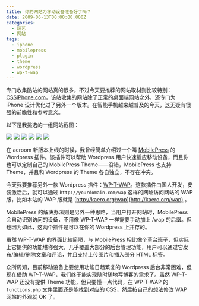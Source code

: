 ```yaml
---
title: 你的网站为移动设备准备好了吗？
date: 2009-06-13T00:00:00.000Z
categories:
  - 玩艺
  - 网站
tags:
  - iphone
  - mobilepress
  - plugin
  - theme
  - wordpress
  - wp-t-wap
---
```


专门收集酷站的网站真的很多，不过今天要推荐的网站取材则比较特别：[CSSiPhone.com](http://cssiphone.com/)，该站收集的网站除了正常的桌面端网站之外，还专门为 iPhone 设计优化过了另外一个版本。在智能手机越来越普及的今天，这无疑有很强的前瞻性和参考意义。

<!-- more -->

以下是我挑选的一组网站截图：

<div class="justified-gallery">

![](https://media.kaerozhi.com/2025/06/1672b7010449e10fa1660e84eaefba1b.webp)
![](https://media.kaerozhi.com/2025/06/cf8f6548922bce39f5540846f10a6805.webp)
![](https://media.kaerozhi.com/2025/06/81989accb501bb36409e20cf7a07a280.webp)
![](https://media.kaerozhi.com/2025/06/2d2b4d796d8405b9aabd1a11162ea4af.webp)
![](https://media.kaerozhi.com/2025/06/81989accb501bb36409e20cf7a07a280.webp)
![](https://media.kaerozhi.com/2025/06/b09d74c64d8a2fa0d1c266d17d5a6167.webp)

</div>

在 aeroom 新版本上线的时候，我曾经简单介绍过一个叫 [MobilePress](http://www.mobilepress.co.za/) 的 Wordpress 插件。该插件可以帮助 Wordpress 用户快速适应移动设备，而且你也可以定制自己的 MobilePress Theme——没错，MobilePress 也支持 Theme，并且和 Wordpress 的 Theme 各自独立，不存在冲突。

今天我要推荐另外一款 Wordpress 插件：[WP-T-WAP](http://www.tanggaowei.com/2008/01/04/7.html)。这款插件由国人开发，安装激活后，就可以通过 `http://yourdomain.com/wap` 这样的网址访问网站的 WAP 版，比如本站的 WAP 版就是 [http://kaero.org/wap](http://kaero.org/wap) 。

MobilePress 的解决办法则是另外一种思路，当用户打开网站时，MobilePress 会自动识别访问的设备，不用像 WP-T-WAP 一样需要手动加上 /wap 的后缀。但也因为如此，这两个插件是可以在你的 Wordpress 上并存的。

虽然 WP-T-WAP 的界面比较简陋，与 MobilePress 相比像个草台班子，但实际上它提供的功能堪称强大，几乎覆盖大部分的后台管理功能，用户可以通过它发布/编辑/删除文章和评论，并且支持上传图片和插入部分 HTML 标签。

众所周知，目前移动设备上要使用功能日趋繁复的 Wordpress 后台非常困难，但现在借助 WP-T-WAP，我们终于能实现随时随地写博客的需求了。虽然 WP-T-WAP 还没有提供 Theme 功能，但只要懂一点代码，在 WP-T-WAP 的 `functions.php` 文件里面还是能找到对应的 CSS，然后按自己的想法修改 WAP 网站的外观就 OK 了。
